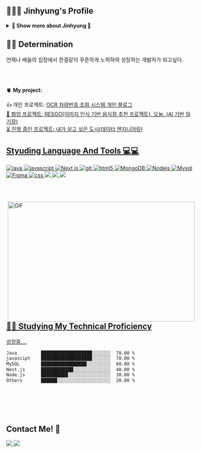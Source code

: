 ## 👨🏻‍💻 Jinhyung's Profile
<details>
<summary><strong>🔬 Show  more about Jinhyung 🔬</strong></summary>

## 🎓 Education
- 한경국립대학교 컴퓨터공학과 (2019.03 ~ 2024.12)

## 🏆 Awards


## 🌱 Certificates
- 정보처리기사
- SQLD
- 컴퓨터활용능력 2급
- TOEIC Speaking
</details>

## 👨‍💻 Determination
언제나 배움의 입장에서 한결같이 꾸준하게 노력하여 성장하는 개발자가 되고싶다.


</br></br>

🫀 **My project:**
<!-- TODO-IST:START -->
👍  개인 프로젝트: <a href="https://github.com/imk-jinh/CarPhoneNum_py"> OCR 차량번호 조회 시스템 </src> 개인 블로그         
🤝  협업 프로젝트: RESGO(이미지 인식 기반 음식점 추천 프로젝트), 오늘. (AI 기반 일기장)                       
⏳  진행 중인 프로젝트: 내가 살고 싶은 도시(데이터 엔지니어링)
<!-- TODO-IST:END -->

<h2> Styuding Language And Tools 💻💻 </h2>
<p>
  <img alt="java" src="https://img.shields.io/badge/-Java-blueviolet?style=flat-square&logo=coffeescript&logoColor=white" />
  <img alt="javascript" src="https://img.shields.io/badge/-javascript-FFCA28?style=flat-square&logo=javascript&logoColor=white" />
  <img alt="Next.js" src="https://img.shields.io/badge/-Nextjs-13aa52?style=flat-square&logo=Next.js&logoColor=white" /> 
  <img alt="git" src="https://img.shields.io/badge/-Git-F05032?style=flat-square&logo=git&logoColor=white" />
  <img alt="html5" src="https://img.shields.io/badge/-HTML5-E34F26?style=flat-square&logo=html5&logoColor=white" />
  <img alt="MongoDB" src="https://img.shields.io/badge/-MongoDB-13aa52?style=flat-square&logo=mongodb&logoColor=white" />
  <img alt="Nodejs" src="https://img.shields.io/badge/-Nodejs-43853d?style=flat-square&logo=Node.js&logoColor=white" />
  <img alt="Mysql" src="https://img.shields.io/badge/-MySQL-white?style=flat-square&logo=mysql&logoColor=black" />
  <img alt="Figma" src="https://img.shields.io/badge/-Figma-red?style=flat-square&logo=figma&logoColor=white" />
  <img alt="css" src="https://img.shields.io/badge/-CSS-45b8d8?style=flat-square&logo=css3&logoColor=white" />
  <img src="https://img.shields.io/badge/IntelliJ-000000?style=flat&logo=intellijidea&logoColor=white"/>
  <img src="https://img.shields.io/badge/Spring-6DB33F?style=flat&logo=spring&logoColor=white"/>
  <img src="https://img.shields.io/badge/Spring Boot-6DB33F?style=flat&logo=spring-boot&logoColor=white"/>
  </p>

</br></br>
  
<img align="right" alt="GIF" src="https://github.com/abhisheknaiidu/abhisheknaiidu/blob/master/code.gif?raw=true" width="500" height="320" />  
<h2> 🌱🌱 Studying My Technical Proficiency </h2>  
<p> 성장중.... </p>

  ```txt
Java         ███████████████████░░░░░░░  70.00 %
javascipt    ███████████████████░░░░░░░  70.00 %
MySQL        █████████████████░░░░░░░░░  60.00 %
Next.js      ████████████░░░░░░░░░░░░░░  40.00 %
Node.js      ██████████░░░░░░░░░░░░░░░░  30.00 %
Others       ██████░░░░░░░░░░░░░░░░░░░░  20.00 %
```
</br></br>
  

</br>
<h2> Contact Me! 💌</h2>
<a href="https://www.instagram.com/imk.h_/"><img src="https://img.shields.io/badge/Instagram-ff6964?style=plastic-square&logo=instagram&logoColor=pink"/>
<a href="https://imkchannel.vercel.app/"><img src="https://img.shields.io/badge/Click me!-6DB33F?style=flat&logo=click&logoColor=white"/>

